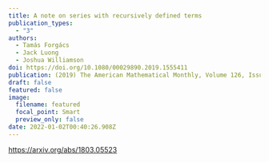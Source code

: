 ```yaml
---
title: A note on series with recursively defined terms
publication_types:
  - "3"
authors:
  - Tamás Forgács
  - Jack Luong
  - Joshua Williamson
doi: https://doi.org/10.1080/00029890.2019.1555411
publication: (2019) The American Mathematical Monthly, Volume 126, Issue 3
draft: false
featured: false
image:
  filename: featured
  focal_point: Smart
  preview_only: false
date: 2022-01-02T00:40:26.908Z
---
```

<https://arxiv.org/abs/1803.05523>